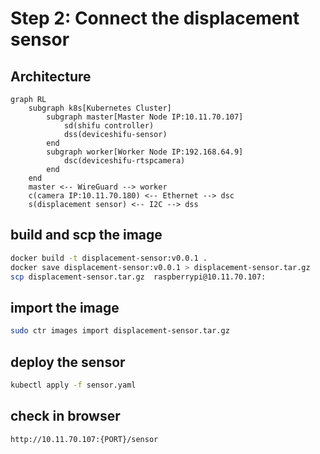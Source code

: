 # Step 2: Connect the displacement sensor

## Architecture

```mermaid
graph RL
    subgraph k8s[Kubernetes Cluster]
        subgraph master[Master Node IP:10.11.70.107]
            sd(shifu controller)
            dss(deviceshifu-sensor)
        end
        subgraph worker[Worker Node IP:192.168.64.9]
            dsc(deviceshifu-rtspcamera)
        end
    end
    master <-- WireGuard --> worker
    c(camera IP:10.11.70.180) <-- Ethernet --> dsc
    s(displacement sensor) <-- I2C --> dss
```

## build and scp the image

```bash
docker build -t displacement-sensor:v0.0.1 .
docker save displacement-sensor:v0.0.1 > displacement-sensor.tar.gz
scp displacement-sensor.tar.gz  raspberrypi@10.11.70.107:
```

## import the image

```bash
sudo ctr images import displacement-sensor.tar.gz
```

## deploy the sensor

```bash
kubectl apply -f sensor.yaml
```

## check in browser

```bash
http://10.11.70.107:{PORT}/sensor
```
